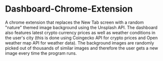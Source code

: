 # Dashboard-Chrome-Extension

A chrome extension that replaces the New Tab screen with a random "nature" themed image background using the Unsplash API. The dashboard also features latest crypto currency prices as well as weather conditions in the user's city (this is done using Coingecko API for crypto prices and Open weather map API for weather data). The background images are randomly picked out of thousands of similar images and therefore the user gets a new image every time the program runs.
